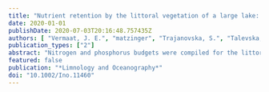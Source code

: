 ```yaml
---
title: "Nutrient retention by the littoral vegetation of a large lake: Can Lake Ohrid cope with current and future loading?"
date: 2020-01-01
publishDate: 2020-07-03T20:16:48.757435Z
authors: [ "Vermaat, J. E.", "matzinger", "Trajanovska, S.", "Talevska, M.", "Schneider, S. C." ]
publication_types: ["2"]
abstract: "Nitrogen and phosphorus budgets were compiled for the littoral (29 km2) and pelagic (329 km2) of ancient, deep, clear, and hard water Lake Ohrid (Albania and North Macedonia), to assess the importance of the littoral in nutrient retention. P originates mainly from domestic point sources (73%), for N this is karst seepage (50%). Total littoral loads are estimated at 1700 kg P and 23,200 kg N km-2 (area of littoral) yr-1; net littoral retention is 31% ± 13% for P and 40% ± 16% for N, largely in the dense charophyte belt. P retention is mainly due to detritus burial, but also due to coprecipitation; N retention is due to both detritus burial and denitrification. A Monte Carlo plausibility analysis balanced the budget by increasing nonconnected domestic household inputs (from 20% to 27% of external load), and decreasing pelagic sediment P burial by 27% and littoral denitrification by 25%. Scenario projections for 2100 corresponding to SRES A2 and B1 were linked to an AQUASIM lake ecosystem model. Under B1, the changes were small compared to the present. A2, however, led to a major reduction in precipitation, an increase in evapotranspiration, a reduction in river outflow (to ~20%), a doubling in P-loading, a drop in lake level of ~1.5 m, and a decline in the extent of the charophyte belt. Areal loading of the littoral would increase accordingly, but water transparency would not decline much. Also, the littoral vegetation will witness a shift in species composition, and an increase in filamentous Cladophora cover."
featured: false
publication: "*Limnology and Oceanography*"
doi: "10.1002/Ino.11460"
---
```


